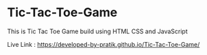 # Tic-Tac-Toe-Game
This is Tic Tac Toe Game build using HTML CSS and JavaScript 

Live Link : https://developed-by-pratik.github.io/Tic-Tac-Toe-Game/
